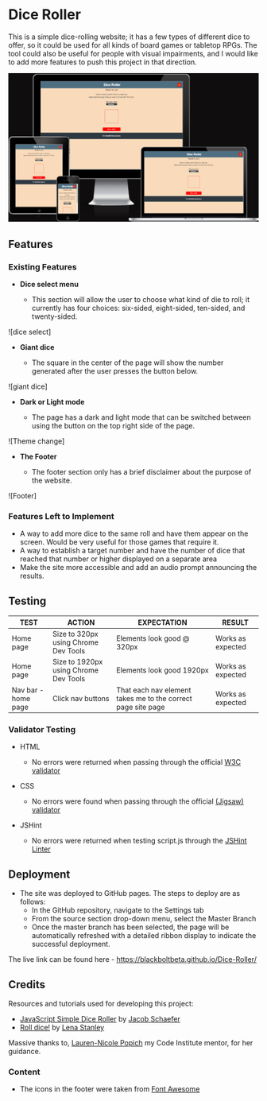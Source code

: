 #  Dice Roller

This is a simple dice-rolling website; it has a few types of different dice to offer, so it could be used for all kinds of board games or tabletop RPGs. The tool could also be useful for people with visual impairments, and I would like to add more features to push this project in that direction.

![Responsive Mockup](assets/images/responsive-screens.png)

## Features 

### Existing Features

- __Dice select menu__

  - This section will allow the user to choose what kind of die to roll; it currently has four choices: six-sided, eight-sided, ten-sided, and twenty-sided.

![dice select]

- __Giant dice__

  - The square in the center of the page will show the number generated after the user presses the button below.

![giant dice]

- __Dark or Light mode__

  - The page has a dark and light mode that can be switched between using the button on the top right side of the page.

![Theme change]

- __The Footer__ 

  - The footer section only has a brief disclaimer about the purpose of the website.

![Footer]


### Features Left to Implement

- A way to add more dice to the same roll and have them appear on the screen. Would be very useful for those games that require it.
- A way to establish a target number and have the number of dice that reached that number or higher displayed on a separate area
- Make the site more accessible and add an audio prompt announcing the results.

## Testing 

**TEST** | **ACTION** | **EXPECTATION** | **RESULT** 
----------|----------|----------|----------
Home page	| Size to 320px using Chrome Dev Tools	| Elements look good @ 320px | Works as expected
Home page	| Size to 1920px using Chrome Dev Tools | Elements look good 1920px | Works as expected
Nav bar - home page | Click nav buttons | That each nav element takes me to the correct page site page | Works as expected


### Validator Testing 

- HTML
  - No errors were returned when passing through the official [W3C validator](https://blackboltbeta.github.io/Dice-Roller/)
- CSS
  - No errors were found when passing through the official [(Jigsaw) validator](https://jigsaw.w3.org/css-validator/validator?uri=https%3A%2F%2Fblackboltbeta.github.io%2FDice-Roller%2F&profile=css3svg&usermedium=all&warning=1&vextwarning=&lang=en)

- JSHint
  - No errors were returned when testing script.js through the [JSHint Linter](https://jshint.com/)

## Deployment

 
- The site was deployed to GitHub pages. The steps to deploy are as follows: 
  - In the GitHub repository, navigate to the Settings tab 
  - From the source section drop-down menu, select the Master Branch
  - Once the master branch has been selected, the page will be automatically refreshed with a detailed ribbon display to indicate the successful deployment. 

The live link can be found here - https://blackboltbeta.github.io/Dice-Roller/


## Credits 

Resources and tutorials used for developing this project:
- [JavaScript Simple Dice Roller](https://codepen.io/Pyremell/pen/eZGGXX/) by [Jacob Schaefer](https://codepen.io/Pyremell)
-  [Roll dice!](https://codepen.io/lenasta92579651/pen/yLeVmdW) by [Lena Stanley](https://codepen.io/lenasta92579651/)

Massive thanks to, [Lauren-Nicole Popich](https://www.linkedin.com/in/lauren-nicole-popich-1ab87539/) my Code Institute mentor, for her guidance.

### Content 

- The icons in the footer were taken from [Font Awesome](https://fontawesome.com/)
